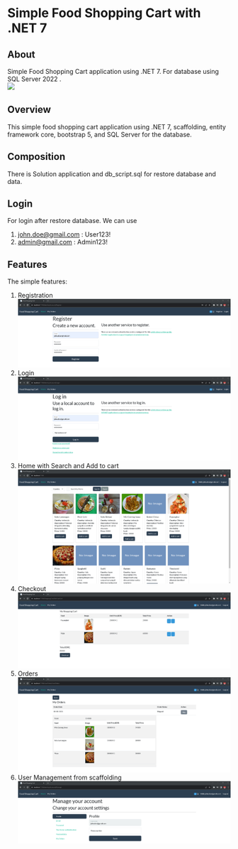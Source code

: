 # Simple Food Shopping Cart with .NET 7

## About
Simple Food Shopping Cart application using .NET 7. For database using SQL Server 2022 .<br/>
![](./Buffet.png)

## Overview
This simple food shopping cart application using .NET 7, scaffolding, entity framework core, bootstrap 5, and SQL Server for the database.

## Composition
There is Solution application and db_script.sql for restore database and data.

## Login
For login after restore database. We can use
1. john.doe@gmail.com : User123!
2. admin@gmail.com : Admin123!

## Features
The simple features:
1. Registration 
![](./Registration.png)
2. Login
![](./Login.png)
3. Home with Search and Add to cart
![](./Home.png)
4. Checkout
![](./Checkout.png)
5. Orders
![](./MyOrders.png)
6. User Management from scaffolding
![](./UserManage.png)